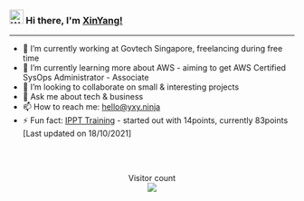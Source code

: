 ### <img src="https://media.giphy.com/media/hvRJCLFzcasrR4ia7z/giphy.gif" alt="Waving Hand" width="25px"> Hi there, I'm [XinYang!](https://www.linkedin.com/in/xinyang-yu) 
<hr>

<!--
**XinYang-YXY/XinYang-YXY** is a ✨ _special_ ✨ repository because its `README.md` (this file) appears on your GitHub profile.-->



- 🔭 I’m currently working at Govtech Singapore, freelancing during free time 
- 🌱 I’m currently learning more about AWS - aiming to get AWS Certified SysOps Administrator - Associate
- 👯 I’m looking to collaborate on small & interesting projects
- 💬 Ask me about tech & business
- 📫 How to reach me: hello@yxy.ninja
- ⚡ Fun fact: [IPPT Training](https://ippt.yctay.com/?age=21&situpReps=56&pushupReps=52&runMins=11&runSecs=10) - started out with 14points, currently 83points [Last updated on 18/10/2021]
<!--- 🤔 I’m looking for help with -->
<!--- 😄 Pronouns: ...-->


<br>
<br>

<p align="center"> 
  Visitor count<br>
  <img src="https://profile-counter.glitch.me/XinYang-YXY/count.svg" />
</p>
